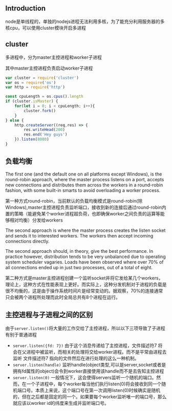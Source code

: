 ## Introduction
node是单线程的，单独的nodejs进程无法利用多核，为了能充分利用服务器的多核cpu，可以使用cluster模块开启多进程

## cluster
多进程中，分为master主控进程和worker子进程

其中master主控进程负责启动worker子进程
```js
var cluster = require('cluster')
var os = require('os')
var http = require('http')

const cpuLength = os.cpus().length
if (cluster.isMaster) {
    for(let i = 0; i < cpuLength; i++){
        cluster.fork()
    }
} else {
    http.createServer((req,res) => {
        res.writeHead(200)
        res.end('Hey guys')
    }).listen(8080)
}
```

## 负载均衡

The first one (and the default one on all platforms except Windows), is the round-robin approach, where the master process listens on a port, accepts new connections and distributes them across the workers in a round-robin fashion, with some built-in smarts to avoid overloading a worker process.

第一种方式round-robin，当前默认的负载均衡模式是round-robin(除Windows),master主控进程负责监听端口，接收到新的连接后通过round-robin内置的策略（能避免某个worker进程超负荷，也即确保worker之间负责的运算等能够相对均衡）分发给workers

The second approach is where the master process creates the listen socket and sends it to interested workers. The workers then accept incoming connections directly.

The second approach should, in theory, give the best performance. In practice however, distribution tends to be very unbalanced due to operating system scheduler vagaries. Loads have been observed where over 70% of all connections ended up in just two processes, out of a total of eight.

第二种方式是master主控进程创建一个监听socket并将它发给某几个workers，理论上，这种方式在性能表现上更好。而实际上，这种分发机制对于进程的负载是很不均衡的，这是由于操作系统时间片是经常变动的。据观察，70%的连接通常只会被两个进程所处理而此时全局总共有8个进程在运行。

## 主控进程与子进程之间的区别

由于`server.listen()`将大量的工作交给了主控进程，所以以下三项导致了子进程有别于普通进程
- `server.listen({fd: 7})` 由于这个消息传递给了主控进程，文件描述符7 将会在父进程中被监听，而相关的处理将交给worker进程。而不是平常由进程去监听 文件描述符7 指向的文件然后在进行处理的这么一种机制。
- `server.listen(handle)` 监听handle(object类型,可以是server,socket或者是拥有fd属性的object)会令到worker直接使用该handle而不是去告知主控进程
- `server.listen(0)` 一般情况下，这会使得servers监听一个随机的端口。然而，在一个子进程中，每个worker每当他们执行listen(0)将会接收到同一个随机端口号。本质上来说，这个端口号在第一次调用listen(0)时候确实是随机的，但在之后都是固定的同一个。如果要每个worker监听唯一的端口号，那么就应该以worker id的纬度来生成并监听端口号。